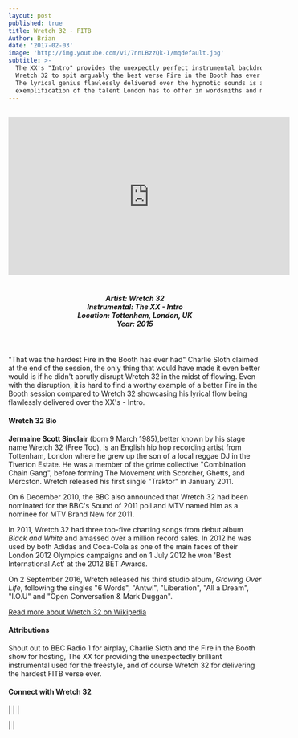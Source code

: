 ```yaml
---
layout: post
published: true
title: Wretch 32 - FITB
Author: Brian
date: '2017-02-03'
image: 'http://img.youtube.com/vi/7nnLBzzQk-I/mqdefault.jpg'
subtitle: >-
  The XX's "Intro" provides the unexpectly perfect instrumental backdrop for
  Wretch 32 to spit arguably the best verse Fire in the Booth has ever recorded.
  The lyrical genius flawlessly delivered over the hypnotic sounds is an
  exemplification of the talent London has to offer in wordsmiths and musicians.
---
```

<br>
<div class="embed-container">
<iframe allowfullscreen="" frameborder="0" height="315" src="https://www.youtube.com/embed/7nnLBzzQk-I?rel=0&amp;start=153" width="560"></iframe></div>
<br>
<h5 style="text-align: center;">
Artist: Wretch 32 <br>
Instrumental: The XX - Intro <br>
Location: Tottenham, London, UK <br>
Year: 2015
</h5>
<br>

"That was the hardest Fire in the Booth has ever had" Charlie Sloth claimed at the end of the session, the only thing that would have made it even better would is if he didn't abrutly disrupt Wretch 32 in the midst of flowing. Even with the disruption, it is hard to find a worthy example of a better Fire in the Booth session compared to Wretch 32 showcasing his lyrical flow being flawlessly delivered over the XX's - Intro. 

#### Wretch 32 Bio

**Jermaine Scott Sinclair** (born 9 March 1985),better known by his stage name Wretch 32 (Free Too), is an English hip hop recording artist from Tottenham, London where he grew up the son of a local reggae DJ in the Tiverton Estate. He was a member of the grime collective "Combination Chain Gang", before forming The Movement with Scorcher, Ghetts, and Mercston. Wretch released his first single "Traktor" in January 2011.

On 6 December 2010, the BBC also announced that Wretch 32 had been nominated for the BBC's Sound of 2011 poll and MTV named him as a nominee for MTV Brand New for 2011.

In 2011, Wretch 32 had three top-five charting songs from debut album *Black and White* and amassed over a million record sales. In 2012 he was used by both Adidas and Coca-Cola as one of the main faces of their London 2012 Olympics campaigns and on 1 July 2012 he won 'Best International Act' at the 2012 BET Awards.

On 2 September 2016, Wretch released his third studio album, *Growing Over Life*, following the singles "6 Words", "Antwi", "Liberation", "All a Dream", "I.O.U" and "Open Conversation & Mark Duggan".

<a href="https://en.wikipedia.org/wiki/Wretch_32" target="_blank">Read more about Wretch 32 on Wikipedia</a>

#### Attributions

Shout out to BBC Radio 1 for airplay, Charlie Sloth and the Fire in the Booth show for hosting, The XX for providing the unexpectedly brilliant instrumental used for the freestyle, and of course Wretch 32 for delivering the hardest FITB verse ever.

#### Connect with Wretch 32

<a class="fa fa-globe" href="http://www.wretch32.com/" target="_blank"></a> | 
<a class="fa fa-facebook" href="https://www.facebook.com/wretch32music" target="_blank"></a> | 
<a class="fa fa-instagram" href="https://www.instagram.com/officialwretch32" target="_blank"></a> | 

<a class="fa fa-soundcloud" href="https://soundcloud.com/wretch32" target="_blank"></a> | 
<a class="fa fa-twitter" href="https://twitter.com/wretch32" target="_blank"></a> | 
<a class="fa fa-youtube" href="https://www.youtube.com/user/Wretch32TV" target="_blank"></a>

<br>

